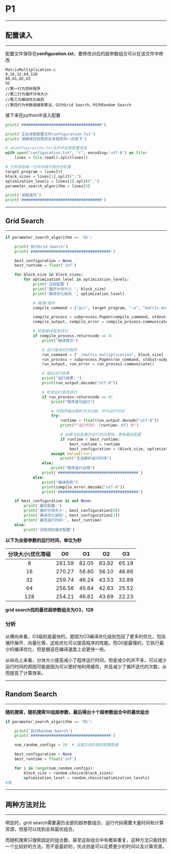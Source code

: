 # P1

------------------

## 配置读入

---------------------------------

配置文件保存在**configuration.txt**，要修改对应的超参数组合可以在该文件中修改

```
MatrixMultiplication.c
8,16,32,64,128
O0,O1,O2,O3
GS
//第一行为目标程序
//第二行为循环分块大小
//第三为编译优化级别
//第四行为参数值搜索算法，GS为Grid Search，RS为Random Search
```

接下来在python中读入配置

```python
print('###################################')

print('正在读取配置文件configuration.txt')
print('请确保目标程序在本程序同一目录下')

# 从configuration.txt文件中读取配置信息
with open("configuration.txt", "r", encoding='utf-8') as file:
    lines = file.read().splitlines()

# 分别读取每一行并存储为相应的变量
target_program = lines[0]
block_sizes = lines[1].split(",")
optimization_levels = lines[2].split(",")
parameter_search_algorithm = lines[3]

print('读取成功')
print('###################################')
```

-----------------------------

## Grid Search

-----------------------------------

```python
if parameter_search_algorithm == 'GS':

    print('执行Grid Search')
    print('###################################')

    best_configuration = None
    best_runtime = float('inf')

    for block_size in block_sizes:
        for optimization_level in optimization_levels:
            print('当前配置')
            print('循环分块大小 ', block_size)
            print('编译优化级别 ', optimization_level)

            # 编译C程序
            compile_command = ["gcc", target_program, "-o", "matrix_multiplication", f"-{optimization_level}", "-std=c99"]

            compile_process = subprocess.Popen(compile_command, stdout=subprocess.PIPE, stderr=subprocess.PIPE)
            compile_output, compile_error = compile_process.communicate()

            # 检查编译是否成功
            if compile_process.returncode == 0:
                print("编译成功")

                # 运行编译后的程序
                run_command = ["./matrix_multiplication", block_size]  # 分块大小，可以根据需要修改
                run_process = subprocess.Popen(run_command, stdout=subprocess.PIPE, stderr=subprocess.PIPE)
                run_output, run_error = run_process.communicate()

                # 输出运行结果
                print("运行结果：")
                print(run_output.decode("utf-8"))

                # 检查运行是否成功
                if run_process.returncode == 0:
                    print("程序成功运行")

                    # 将程序输出解析为浮点数，作为运行时间
                    try:
                        runtime = float(run_output.decode("utf-8"))
                        print(f"运行时间: {runtime:.6f} 秒")

                        # 如果当前配置的运行时间更短，更新最佳配置
                        if runtime < best_runtime:
                            best_runtime = runtime
                            best_configuration = (block_size, optimization_level)
                    except ValueError:
                        print("无法解析运行时间")
                else:
                    print("程序运行出错")
                print('###################################')
            else:
                print("编译失败")
                print(compile_error.decode("utf-8"))
                print('###################################')

    if best_configuration is not None:
        print('最优配置:')
        print('循环分块大小', best_configuration[0])
        print('编译优化级别', best_configuration[1])
        print('最佳运行时间:', best_runtime)
    else:
        print('没有找到最优配置')
```

**以下为全部参数的运行时间，单位为秒**

| 分块大小\优化等级 | O0     | O1    | O2    | O3    |
|:---------:|:------:|:-----:|:-----:|:-----:|
| 8         | 281.59 | 82.05 | 83.92 | 65.18 |
| 16        | 270.27 | 56.80 | 56.10 | 46.86 |
| 32        | 259.74 | 46.24 | 43.53 | 32.89 |
| 64        | 256.56 | 45.64 | 42.63 | 25.52 |
| 128       | 254.21 | 46.61 | 43.69 | 22.23 |

**grid search找的最优超参数组合为O3，128**

### 分析

从横向来看，O3级别是最快的，是因为O3编译优化级别包括了更多的优化，包括循环展开、向量化等，这些优化可以提高程序的性能。而O0是最慢的，它执行最少的编译优化，但是据说在编译速度上会更快一些。

从纵向上来看，分块大小提高减小了程序运行时间，但是减少的并不多，可以减少运行时间的原因可能是因为可以更好地利用缓存，并且减少了循环迭代的次数，从而提高了计算效率。

------------------------

## Random Search

----------------

**随机搜索，随机搜索10组超参数，最后得出十个超参数组合中的最优组合**

```python
if parameter_search_algorithm == 'RS':

    print('执行Random Search')
    print('###################################')

    num_random_configs = 10  # 设置生成的随机配置数量

    best_configuration = None
    best_runtime = float('inf')

    for i in range(num_random_configs):
        block_size = random.choice(block_sizes)
        optimization_level = random.choice(optimization_levels)
#略
```

---------------------

## 两种方法对比

----------------------

明显的，grid search需要遍历全部的超参数组合，运行代码需要大量时间和计算资源，但是可以找到全局最优组合。

而随机搜索只搜索固定的组合数，甚至这些组合中有概率重复，这种方法只能找到一个比较好的方法，而不是最好的，优点则是可以花费更少的时间以及计算资源。


